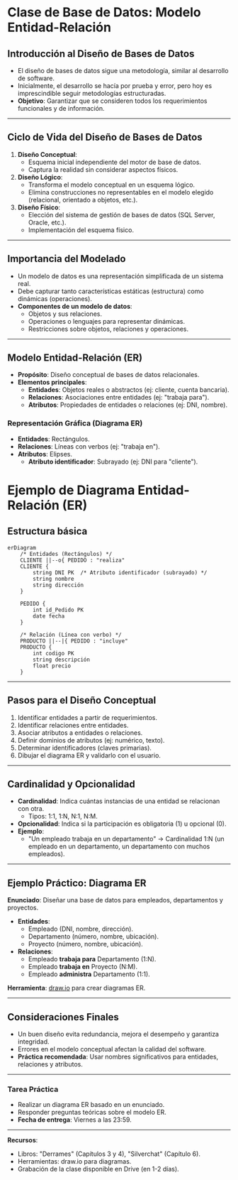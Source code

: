 # Clase de Base de Datos: Modelo Entidad-Relación

## Introducción al Diseño de Bases de Datos
- El diseño de bases de datos sigue una metodología, similar al desarrollo de software.
- Inicialmente, el desarrollo se hacía por prueba y error, pero hoy es imprescindible seguir metodologías estructuradas.
- **Objetivo**: Garantizar que se consideren todos los requerimientos funcionales y de información.

---

## Ciclo de Vida del Diseño de Bases de Datos
1. **Diseño Conceptual**:
   - Esquema inicial independiente del motor de base de datos.
   - Captura la realidad sin considerar aspectos físicos.
2. **Diseño Lógico**:
   - Transforma el modelo conceptual en un esquema lógico.
   - Elimina construcciones no representables en el modelo elegido (relacional, orientado a objetos, etc.).
3. **Diseño Físico**:
   - Elección del sistema de gestión de bases de datos (SQL Server, Oracle, etc.).
   - Implementación del esquema físico.

---

## Importancia del Modelado
- Un modelo de datos es una representación simplificada de un sistema real.
- Debe capturar tanto características estáticas (estructura) como dinámicas (operaciones).
- **Componentes de un modelo de datos**:
  - Objetos y sus relaciones.
  - Operaciones o lenguajes para representar dinámicas.
  - Restricciones sobre objetos, relaciones y operaciones.

---

## Modelo Entidad-Relación (ER)
- **Propósito**: Diseño conceptual de bases de datos relacionales.
- **Elementos principales**:
  - **Entidades**: Objetos reales o abstractos (ej: cliente, cuenta bancaria).
  - **Relaciones**: Asociaciones entre entidades (ej: "trabaja para").
  - **Atributos**: Propiedades de entidades o relaciones (ej: DNI, nombre).

### Representación Gráfica (Diagrama ER)
- **Entidades**: Rectángulos.
- **Relaciones**: Líneas con verbos (ej: "trabaja en").
- **Atributos**: Elipses.
  - **Atributo identificador**: Subrayado (ej: DNI para "cliente").
 
# Ejemplo de Diagrama Entidad-Relación (ER)

## Estructura básica
```mermaid
erDiagram
    /* Entidades (Rectángulos) */
    CLIENTE ||--o{ PEDIDO : "realiza"
    CLIENTE {
        string DNI PK  /* Atributo identificador (subrayado) */
        string nombre
        string dirección
    }
    
    PEDIDO {
        int id_Pedido PK
        date fecha
    }

    /* Relación (Línea con verbo) */
    PRODUCTO ||--|{ PEDIDO : "incluye"
    PRODUCTO {
        int codigo PK
        string descripción
        float precio
    }
```
---

## Pasos para el Diseño Conceptual
1. Identificar entidades a partir de requerimientos.
2. Identificar relaciones entre entidades.
3. Asociar atributos a entidades o relaciones.
4. Definir dominios de atributos (ej: numérico, texto).
5. Determinar identificadores (claves primarias).
6. Dibujar el diagrama ER y validarlo con el usuario.

---

## Cardinalidad y Opcionalidad
- **Cardinalidad**: Indica cuántas instancias de una entidad se relacionan con otra.
  - Tipos: 1:1, 1:N, N:1, N:M.
- **Opcionalidad**: Indica si la participación es obligatoria (1) u opcional (0).
- **Ejemplo**:
  - "Un empleado trabaja en un departamento" → Cardinalidad 1:N (un empleado en un departamento, un departamento con muchos empleados).

---

## Ejemplo Práctico: Diagrama ER
**Enunciado**: Diseñar una base de datos para empleados, departamentos y proyectos.
- **Entidades**:
  - Empleado (DNI, nombre, dirección).
  - Departamento (número, nombre, ubicación).
  - Proyecto (número, nombre, ubicación).
- **Relaciones**:
  - Empleado **trabaja para** Departamento (1:N).
  - Empleado **trabaja en** Proyecto (N:M).
  - Empleado **administra** Departamento (1:1).

**Herramienta**: [draw.io](https://draw.io) para crear diagramas ER.

---

## Consideraciones Finales
- Un buen diseño evita redundancia, mejora el desempeño y garantiza integridad.
- Errores en el modelo conceptual afectan la calidad del software.
- **Práctica recomendada**: Usar nombres significativos para entidades, relaciones y atributos.

---

### Tarea Práctica
- Realizar un diagrama ER basado en un enunciado.
- Responder preguntas teóricas sobre el modelo ER.
- **Fecha de entrega**: Viernes a las 23:59.

---

**Recursos**:
- Libros: "Derrames" (Capítulos 3 y 4), "Silverchat" (Capítulo 6).
- Herramientas: draw.io para diagramas.
- Grabación de la clase disponible en Drive (en 1-2 días).
